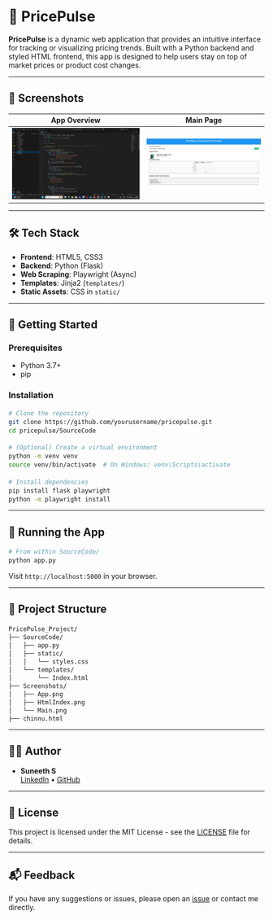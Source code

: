
# 💸 PricePulse

**PricePulse** is a dynamic web application that provides an intuitive interface for tracking or visualizing pricing trends. Built with a Python backend and styled HTML frontend, this app is designed to help users stay on top of market prices or product cost changes.

---

## 📸 Screenshots

| App Overview | Main Page |
|--------------|-----------|
| ![App](./Screenshots/App.png) | ![Main](./Screenshots/Main.png) |

---

## 🛠️ Tech Stack

- **Frontend**: HTML5, CSS3
- **Backend**: Python (Flask)
- **Web Scraping**: Playwright (Async)
- **Templates**: Jinja2 (`templates/`)
- **Static Assets**: CSS in `static/`

---

## 🚀 Getting Started

### Prerequisites

- Python 3.7+
- pip

### Installation

```bash
# Clone the repository
git clone https://github.com/yourusername/pricepulse.git
cd pricepulse/SourceCode

# (Optional) Create a virtual environment
python -m venv venv
source venv/bin/activate  # On Windows: venv\Scripts\activate

# Install dependencies
pip install flask playwright
python -m playwright install
```

---

## 🧪 Running the App

```bash
# From within SourceCode/
python app.py
```

Visit `http://localhost:5000` in your browser.

---

## 📂 Project Structure

```plaintext
PricePulse_Project/
├── SourceCode/
│   ├── app.py
│   ├── static/
│   │   └── styles.css
│   └── templates/
│       └── Index.html
├── Screenshots/
│   ├── App.png
│   ├── HtmlIndex.png
│   └── Main.png
├── chinnu.html
```

---

## 🙋‍♂️ Author

- **Suneeth S**  
  [LinkedIn](https://www.linkedin.com/in/reachmesuneeth/) • [GitHub](https://github.com/Suneeth13)

---

## 📝 License

This project is licensed under the MIT License - see the [LICENSE](LICENSE) file for details.

---

## 📬 Feedback

If you have any suggestions or issues, please open an [issue](https://github.com/yourusername/pricepulse/issues) or contact me directly.
